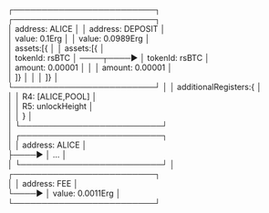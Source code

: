 ┌─────────────────────────┐              ┌─────────────────────────┐   
│  address: ALICE         │              │  address: DEPOSIT       │   
│  value: 0.1Erg          │              │  value: 0.0989Erg       │   
│  assets:[{              │              │  assets:[{              │   
│   tokenId: rsBTC        │  ────┬────►  │   tokenId: rsBTC        │   
│   amount:  0.00001      │      │       │   amount:  0.00001      │   
│  ]}                     │      │       │  ]}                     │   
└─────────────────────────┘      │       │  additionalRegisters:{  │   
                                 │       │   R4: [ALICE,POOL]      │   
                                 │       │   R5: unlockHeight      │   
                                 │       │  }                      │   
                                 │       └─────────────────────────┘   
                                 │       ┌─────────────────────────┐   
                                 │       │  address: ALICE         │   
                                 ├────►  │  ...                    │   
                                 │       └─────────────────────────┘ 
                                 │       ┌─────────────────────────┐   
                                 │       │  address: FEE           │   
                                 └────►  │  value: 0.0011Erg       │   
                                         └─────────────────────────┘ 
